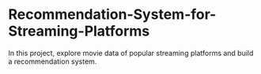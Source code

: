 # Recommendation-System-for-Streaming-Platforms
In this project, explore movie data of popular streaming platforms and build a recommendation system.
